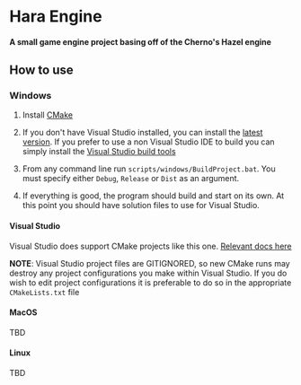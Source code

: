 # Hara Engine

#### A small game engine project basing off of the Cherno's Hazel engine

## How to use

### Windows

1. Install [CMake](https://cmake.org/download/)

2. If you don't have Visual Studio installed, you can install the [latest version](https://visualstudio.microsoft.com/downloads/). If you prefer to use a non Visual Studio IDE to build you can simply install the [Visual Studio build tools](https://aka.ms/vs/17/release/vs_BuildTools.exe)

3. From any command line run `scripts/windows/BuildProject.bat`. You must specify either `Debug`, `Release` or `Dist` as an argument.

4. If everything is good, the program should build and start on its own. At this point you should have solution files to use for Visual Studio.

#### Visual Studio 

Visual Studio does support CMake projects like this one. [Relevant docs here](https://learn.microsoft.com/en-us/cpp/build/cmake-projects-in-visual-studio?view=msvc-170)

**NOTE**: Visual Studio project files are GITIGNORED, so new CMake runs may destroy any project configurations you make within Visual Studio. If you do wish to edit project configurations
it is preferable to do so in the appropriate `CMakeLists.txt` file

#### MacOS

TBD

#### Linux

TBD